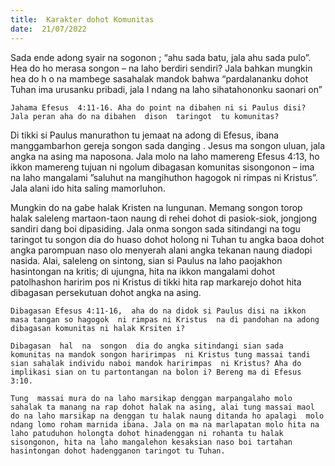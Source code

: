 ```yaml
---
title:  Karakter dohot Komunitas
date:  21/07/2022
---
```


Sada ende adong   syair  na sogonon ;  “ahu  sada  batu, jala ahu sada pulo”. Hea do ho merasa songon – na laho  berdiri sendiri? Jala bahkan mungkin hea do h o na mambege sasahalak  mandok  bahwa  “pardalananku  dohot  Tuhan  ima urusanku  pribadi, jala I  ndang  na laho sihatahononku  saonari on”

`Jahama Efesus  4:11-16. Aha do point na dibahen ni si Paulus disi? Jala peran aha do na dibahen  dison  taringot  tu komunitas?`

Di tikki si Paulus  manurathon  tu jemaat  na  adong  di Efesus,  ibana  manggambarhon gereja songon sada danging . Jesus  ma  songon  uluan,  jala  angka  na asing  ma naposona.  Jala molo na laho mamereng  Efesus  4:13, ho ikkon mamereng  tujuan ni ngolum dibagasan komunitas  sisongonon – ima  na  laho  mangalami ”saluhut na mangihuthon  hagogok  ni rimpas ni Kristus”. Jala  alani  ido hita saling  mamorluhon.

Mungkin  do na gabe  halak Kristen  na lungunan.  Memang  songon  torop halak saleleng  martaon-taon naung di rehei dohot di pasiok-siok, jongjong sandiri dang boi dipasiding. Jala onma  songon  sada sitindangi  na togu  taringot  tu  songon  dia do huaso dohot holong  ni Tuhan  tu  angka  baoa  dohot  angka  parompuan  naso  olo  menyerah  alani angka tekanan naung  diadopi  nasida. Alai, saleleng  on  sintong, sian  si Paulus  na laho paojakhon hasintongan  na  kritis; di ujungna, hita na  ikkon  mangalami  dohot  patolhashon  haririm pos  ni Kristus  di tikki  hita  rap  markarejo  dohot  hita dibagasan  persekutuan dohot  angka  na asing.

`Dibagasan Efesus 4:11-16,  aha do na didok si Paulus disi na ikkon masa tangan so hagogok  ni rimpas ni Kristus  na di pandohan na adong dibagasan komunitas ni halak Krsiten i?`

`Dibagasan  hal  na  songon  dia do angka sitindangi sian sada komunitas na mandok songon haririmpas  ni Kristus tung massai tandi sian sahalak individu naboi mandok haririmpas  ni Kristus? Aha do implikasi sian on tu partontangan na bolon i? Bereng ma di Efesus  3:10.`

`Tung  massai mura do na laho marsikap denggan marpangalaho molo sahalak ta manang na rap dohot halak na asing, alai tung massai maol do na laho marsikap na denggan tu halak naung ditanda ho apalagi  molo ndang lomo roham marnida ibana. Jala on ma na marlapatan molo hita na laho patuduhon holongta dohot hinadenggan ni rohanta tu halak sisongonon, hita na laho mangalehon kesaksian naso boi tartahan hasintongan dohot hadengganon taringot tu Tuhan.`
